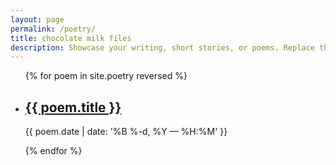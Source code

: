 ```yaml
---
layout: page
permalink: /poetry/
title: chocolate milk files
description: Showcase your writing, short stories, or poems. Replace this text with your description.
---
```


<ul class="post-list">
{% for poem in site.poetry reversed %}
    <li>
        <h2><a class="poem-title" href="{{ poem.url | prepend: site.baseurl }}">{{ poem.title }}</a></h2>
        <p class="post-meta">{{ poem.date | date: '%B %-d, %Y — %H:%M' }}</p>
      </li>
{% endfor %}
</ul>
